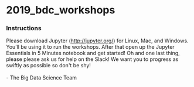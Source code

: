 # 2019_bdc_workshops
### Instructions
Please download Jupyter (http://jupyter.org/) for Linux, Mac, and Windows. You’ll be using it to run the workshops.
After that open up the Jupyter Essentials in 5 Minutes notebook and get started!
Oh and one last thing, please please ask us for help on the Slack! We want you to progress as swiftly as possible so don't be shy!
<br><br> \- The Big Data Science Team
